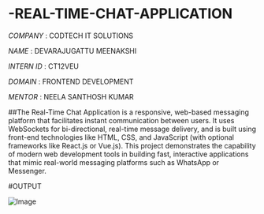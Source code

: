 # -REAL-TIME-CHAT-APPLICATION

*COMPANY* : CODTECH IT SOLUTIONS 

*NAME* : DEVARAJUGATTU MEENAKSHI

*INTERN ID* : CT12VEU

*DOMAIN* : FRONTEND DEVELOPMENT

*MENTOR* : NEELA SANTHOSH KUMAR

##The Real-Time Chat Application is a responsive, web-based messaging platform that facilitates instant communication between users. It uses WebSockets for bi-directional, real-time message delivery, and is built using front-end technologies like HTML, CSS, and JavaScript (with optional frameworks like React.js or Vue.js). This project demonstrates the capability of modern web development tools in building fast, interactive applications that mimic real-world messaging platforms such as WhatsApp or Messenger.

#OUTPUT

![Image](https://github.com/user-attachments/assets/2b6f8873-c2a3-4e63-98a4-9cc2a9f09954)
